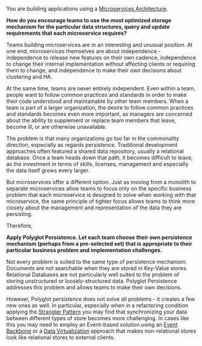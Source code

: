 You are building applications using a [Microservices Architecture](../Microservices/Microservices-Architecture.md).

**How do you encourage teams to use the most optimized storage mechanism for the particular data structures, query and update requirements that each microservice requires?**

Teams building microservices are in an interesting and unusual position.  At one end, microservices themselves are about independence - independence to release new features on their own cadence, independence to change their internal implementation without affecting clients or requiring them to change, and independence to make their own decisions about clustering and HA.  

At the same time, teams are never entirely independent.  Even within a team, people want to follow common practices and standards in order to make their code understood and maintainable by other team members.  When a team is part of a larger organization, the desire to follow common practices and standards becomes even more important, as managers are concerned about the ability to supplement or replace team members that leave, become ill, or are otherwise unavailable.

The problem is that many organizations go too far in the commonality direction, especially as regards persistence.  Traditional development approaches often featured a shared data repository, usually a relational database.  Once a team heads down that path, it becomes difficult to leave, as the investment in terms of skills, licenses, management and especially the data itself grows every larger.

But microservices offer a different option.  Just as moving from a monolith to separate microservices allow teams to focus only on the specific business problem that each microservice is designed to solve when working with that microservice, the same principle of tighter focus allows teams to think more closely about the management and representation of the data they are persisting. 

Therefore,

**Apply Polyglot Persistence.  Let each team choose their own persistence mechanism (perhaps from a pre-selected set) that is appropriate to their particular business problem and implementation challenges.** 

Not every problem is suited to the same type of persistence mechanism.  Documents are not searchable when they are stored in Key-Value stores.  Relational Databases are not particularly well suited to the problem of storing unstructured or loosely-structured data.  Polyglot Persistence addresses this problem and allows teams to make their own decisions.

However, Polyglot persistence does not solve all problems - it creates a few new ones as well.  In particular, especially when in a refactoring condition applying the [Strangler Pattern](../Cloud-Adoption/Strangler-App.md) you may find that synchronizing your data between different types of store becomes more challenging.  In cases like this you may need to employ an Event-based solution using an [Event Backbone](../Event-Based-Architecture/Event-Backbone.md) or a [Data Virtualization](../Coexistence-Patterns/Data-Virtualization.md) approach that makes non-relational stores look like relational stores to external clients. 
